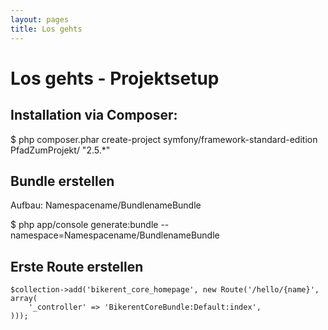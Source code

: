```yaml
---
layout: pages
title: Los gehts
---
```


Los gehts - Projektsetup
===========================

Installation via Composer:
--------------------------

$ php composer.phar create-project symfony/framework-standard-edition PfadZumProjekt/ "2.5.*"

Bundle erstellen
--------------------

Aufbau: Namespacename/BundlenameBundle

$ php app/console generate:bundle --namespace=Namespacename/BundlenameBundle

Erste Route erstellen
-------------------------

```
$collection->add('bikerent_core_homepage', new Route('/hello/{name}', array(
    '_controller' => 'BikerentCoreBundle:Default:index',
)));
```